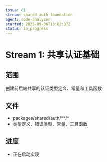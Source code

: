 ```yaml
---
issue: 81
stream: shared-auth-foundation
agent: code-analyzer
started: 2025-09-06T13:02:37Z
status: in_progress
---
```


# Stream 1: 共享认证基础

## 范围
创建前后端共享的认证类型定义、常量和工具函数

## 文件
- packages/shared/auth/**/*
- 类型定义、错误类型、常量、工具函数

## 进度
- 正在启动实现